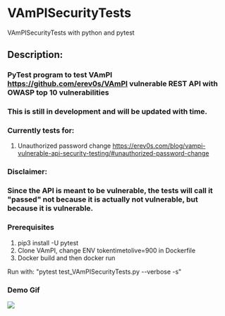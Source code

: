 # VAmPISecurityTests
VAmPISecurityTests with python and pytest

## Description:
### PyTest program to test VAmPI https://github.com/erev0s/VAmPI vulnerable REST API with OWASP top 10 vulnerabilities
### This is still in development and will be updated with time.
### Currently tests for:
1. Unauthorized password change https://erev0s.com/blog/vampi-vulnerable-api-security-testing/#unauthorized-password-change
### Disclaimer:
### Since the API is meant to be vulnerable, the tests will call it "passed" not because it is actually not vulnerable, but because it is vulnerable.
### Prerequisites
1. pip3 install -U pytest
2. Clone VAmPI, change ENV tokentimetolive=900 in Dockerfile
3. Docker build and then docker run

Run with: "pytest test_VAmPISecurityTests.py --verbose -s"

### Demo Gif
![](demo.gif)
